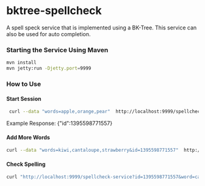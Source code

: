 bktree-spellcheck
=================

A spell speck service that is implemented using a BK-Tree.
This service can also be used for auto completion.

### Starting the Service Using Maven
```bash
mvn install
mvn jetty:run -Djetty.port=9999
```

### How to Use
#### Start Session
```bash
 curl --data "words=apple,orange,pear"  http://localhost:9999/spellcheck-service
```
Example Response: {"id":1395598771557}

#### Add More Words
```bash
curl --data "words=kiwi,cantaloupe,strawberry&id=1395598771557"  http://localhost:9999/spellcheck-service
```

#### Check Spelling
```bash
curl "http://localhost:9999/spellcheck-service?id=1395598771557&word=cantelope&edit_distance=2"
```